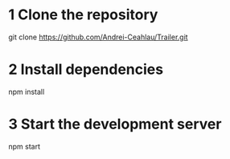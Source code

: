 # 1 Clone the repository
git clone https://github.com/Andrei-Ceahlau/Trailer.git

# 2 Install dependencies
npm install

# 3 Start the development server
npm start

